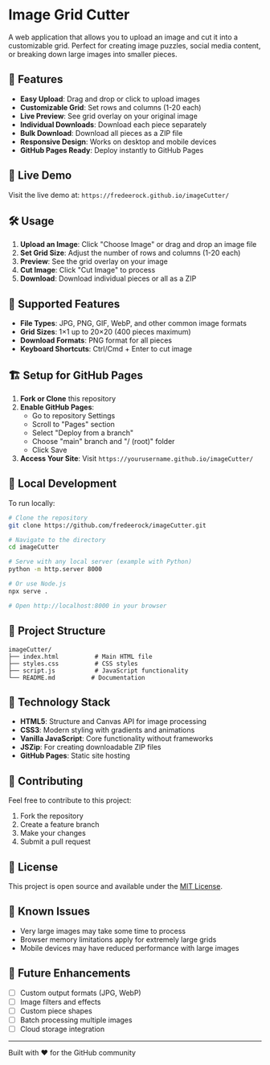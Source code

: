 # Image Grid Cutter

A web application that allows you to upload an image and cut it into a customizable grid. Perfect for creating image puzzles, social media content, or breaking down large images into smaller pieces.

## 🌟 Features

- **Easy Upload**: Drag and drop or click to upload images
- **Customizable Grid**: Set rows and columns (1-20 each)
- **Live Preview**: See grid overlay on your original image
- **Individual Downloads**: Download each piece separately
- **Bulk Download**: Download all pieces as a ZIP file
- **Responsive Design**: Works on desktop and mobile devices
- **GitHub Pages Ready**: Deploy instantly to GitHub Pages

## 🚀 Live Demo

Visit the live demo at: `https://fredeerock.github.io/imageCutter/`

## 🛠️ Usage

1. **Upload an Image**: Click "Choose Image" or drag and drop an image file
2. **Set Grid Size**: Adjust the number of rows and columns (1-20 each)
3. **Preview**: See the grid overlay on your image
4. **Cut Image**: Click "Cut Image" to process
5. **Download**: Download individual pieces or all as a ZIP

## 📱 Supported Features

- **File Types**: JPG, PNG, GIF, WebP, and other common image formats
- **Grid Sizes**: 1×1 up to 20×20 (400 pieces maximum)
- **Download Formats**: PNG format for all pieces
- **Keyboard Shortcuts**: Ctrl/Cmd + Enter to cut image

## 🏗️ Setup for GitHub Pages

1. **Fork or Clone** this repository
2. **Enable GitHub Pages**:
   - Go to repository Settings
   - Scroll to "Pages" section
   - Select "Deploy from a branch"
   - Choose "main" branch and "/ (root)" folder
   - Click Save
3. **Access Your Site**: Visit `https://yourusername.github.io/imageCutter/`

## 🔧 Local Development

To run locally:

```bash
# Clone the repository
git clone https://github.com/fredeerock/imageCutter.git

# Navigate to the directory
cd imageCutter

# Serve with any local server (example with Python)
python -m http.server 8000

# Or use Node.js
npx serve .

# Open http://localhost:8000 in your browser
```

## 📁 Project Structure

```
imageCutter/
├── index.html          # Main HTML file
├── styles.css          # CSS styles
├── script.js           # JavaScript functionality
└── README.md          # Documentation
```

## 🎨 Technology Stack

- **HTML5**: Structure and Canvas API for image processing
- **CSS3**: Modern styling with gradients and animations
- **Vanilla JavaScript**: Core functionality without frameworks
- **JSZip**: For creating downloadable ZIP files
- **GitHub Pages**: Static site hosting

## 🤝 Contributing

Feel free to contribute to this project:

1. Fork the repository
2. Create a feature branch
3. Make your changes
4. Submit a pull request

## 📄 License

This project is open source and available under the [MIT License](LICENSE).

## 🐛 Known Issues

- Very large images may take some time to process
- Browser memory limitations apply for extremely large grids
- Mobile devices may have reduced performance with large images

## 🔮 Future Enhancements

- [ ] Custom output formats (JPG, WebP)
- [ ] Image filters and effects
- [ ] Custom piece shapes
- [ ] Batch processing multiple images
- [ ] Cloud storage integration

---

Built with ❤️ for the GitHub community
